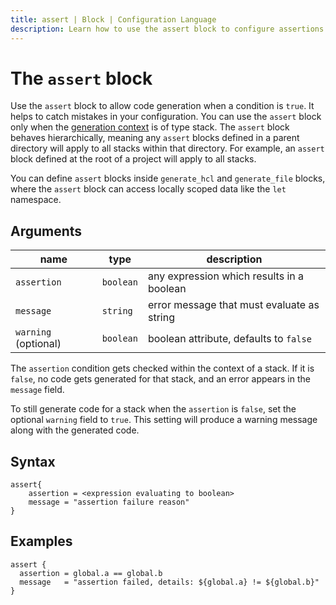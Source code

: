 ```yaml
---
title: assert | Block | Configuration Language
description: Learn how to use the assert block to configure assertions for Terramate configuration such as code generation.
---
```


# The `assert` block

Use the `assert` block to allow code generation when a condition is `true`. It helps to catch mistakes in your configuration.
You can use the `assert` block only when the [generation context](../../code-generation/index.md#generation-context) is of type stack.
The `assert` block behaves hierarchically, meaning any `assert` blocks defined in a parent directory will apply to all stacks within that directory. For example, an `assert` block defined at the root of a project will apply to all stacks.

You can define `assert` blocks inside `generate_hcl` and `generate_file` blocks, where the `assert` block can access locally scoped data like the `let` namespace.

## Arguments

| name             |      type      | description |
|------------------|----------------|-------------|
| `assertion`        | `boolean` | any expression which results in a boolean |
| `message`             | `string`  | error message that must evaluate as string |
| `warning`   (optional)| `boolean` | boolean attribute, defaults to `false` |

The `assertion` condition gets checked within the context of a stack. If it is `false`, no code gets generated for that stack, and an error appears in the `message` field.

To still generate code for a stack when the `assertion` is `false`, set the optional `warning` field to `true`. This setting will produce a warning message along with the generated code.

## Syntax

```hcl
assert{
    assertion = <expression evaluating to boolean>
    message = "assertion failure reason"
}
```

## Examples

```hcl
assert {
  assertion = global.a == global.b
  message   = "assertion failed, details: ${global.a} != ${global.b}"
}
```
